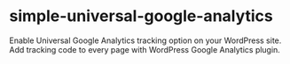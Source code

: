 # simple-universal-google-analytics
Enable Universal Google Analytics tracking option on your WordPress site. Add tracking code to every page with WordPress Google Analytics plugin.
